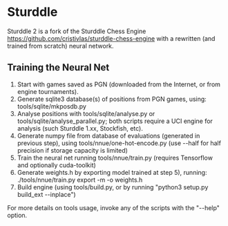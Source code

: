 # Sturddle

Sturddle 2 is a fork of the Sturddle Chess Engine https://github.com/cristivlas/sturddle-chess-engine
with a rewritten (and trained from scratch) neural network.

## Training the Neural Net

1) Start with games saved as PGN (downloaded from the Internet, or from engine tournaments).
2) Generate sqlite3 database(s) of positions from PGN games, using: tools/sqlite/mkposdb.py
3) Analyse positions with tools/sqlite/analyse.py or tools/sqlite/analyse\_parallel.py; both
scripts require a UCI engine for analysis (such Sturddle 1.xx, Stockfish, etc).
4) Generate numpy file from database of evaluations (generated in previous step), using
tools/nnue/one-hot-encode.py (use --half for half precision if storage capacity is limited)
5) Train the neural net running tools/nnue/train.py (requires Tensorflow and optionally cuda-toolkit)
6) Generate weights.h by exporting model trained at step 5), running:
./tools/nnue/train.py export -m <path-to-model> -o weights.h
7) Build engine (using tools/build.py, or by running "python3 setup.py build\_ext --inplace")

For more details on tools usage, invoke any of the scripts with the "--help" option.

